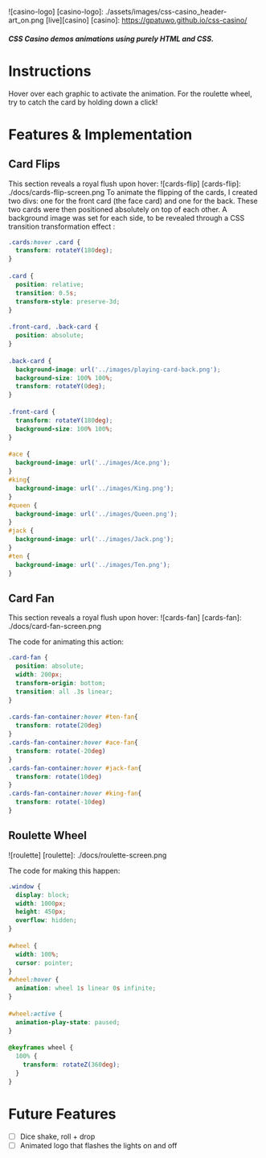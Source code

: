 ![casino-logo]
[casino-logo]: ./assets/images/css-casino_header-art_on.png
[live][casino]
[casino]: https://gpatuwo.github.io/css-casino/

##### CSS Casino demos animations using purely HTML and CSS.

# Instructions
Hover over each graphic to activate the animation. For the roulette wheel, try to catch the card by holding down a click!

# Features & Implementation

## Card Flips
This section reveals a royal flush upon hover:
![cards-flip]
[cards-flip]: ./docs/cards-flip-screen.png
To animate the flipping of the cards, I created two divs: one for the front card (the face card) and one for the back. These two cards were then positioned absolutely on top of each other. A background image was set for each side, to be revealed through a CSS transition transformation effect :
``` css
.cards:hover .card {
  transform: rotateY(180deg);
}

.card {
  position: relative;
  transition: 0.5s;
  transform-style: preserve-3d;
}

.front-card, .back-card {
  position: absolute;
}

.back-card {
  background-image: url('../images/playing-card-back.png');
  background-size: 100% 100%;
  transform: rotateY(0deg);
}

.front-card {
  transform: rotateY(180deg);
  background-size: 100% 100%;
}

#ace {
  background-image: url('../images/Ace.png');
}
#king{
  background-image: url('../images/King.png');
}
#queen {
  background-image: url('../images/Queen.png');
}
#jack {
  background-image: url('../images/Jack.png');
}
#ten {
  background-image: url('../images/Ten.png');
}
```
## Card Fan
This section reveals a royal flush upon hover:
![cards-fan]
[cards-fan]: ./docs/card-fan-screen.png

The code for animating this action:
``` css
.card-fan {
  position: absolute;
  width: 200px;
  transform-origin: bottom;
  transition: all .3s linear;
}

.cards-fan-container:hover #ten-fan{
  transform: rotate(20deg)
}
.cards-fan-container:hover #ace-fan{
  transform: rotate(-20deg)
}
.cards-fan-container:hover #jack-fan{
  transform: rotate(10deg)
}
.cards-fan-container:hover #king-fan{
  transform: rotate(-10deg)
}
```

## Roulette Wheel

![roulette]
[roulette]: ./docs/roulette-screen.png

The code for making this happen:
``` css
.window {
  display: block;
  width: 1000px;
  height: 450px;
  overflow: hidden;
}

#wheel {
  width: 100%;
  cursor: pointer;
}
#wheel:hover {
  animation: wheel 1s linear 0s infinite;
}

#wheel:active {
  animation-play-state: paused;
}

@keyframes wheel {
  100% {
    transform: rotateZ(360deg);
  }
}
```
# Future Features
- [ ] Dice shake, roll + drop
- [ ] Animated logo that flashes the lights on and off
